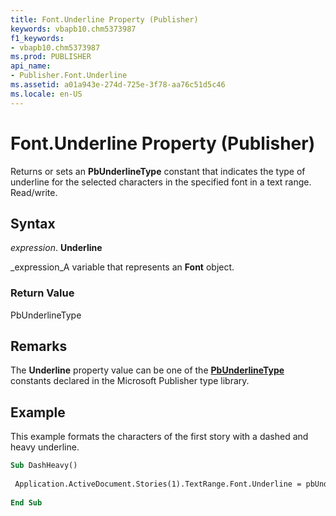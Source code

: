```yaml
---
title: Font.Underline Property (Publisher)
keywords: vbapb10.chm5373987
f1_keywords:
- vbapb10.chm5373987
ms.prod: PUBLISHER
api_name:
- Publisher.Font.Underline
ms.assetid: a01a943e-274d-725e-3f78-aa76c51d5c46
ms.locale: en-US
---
```



# Font.Underline Property (Publisher)

Returns or sets an  **PbUnderlineType** constant that indicates the type of underline for the selected characters in the specified font in a text range. Read/write.


## Syntax

 _expression_. **Underline**

 _expression_A variable that represents an  **Font** object.


### Return Value

PbUnderlineType


## Remarks

The  **Underline** property value can be one of the **[PbUnderlineType](pbunderlinetype-enumeration-publisher.md)** constants declared in the Microsoft Publisher type library.


## Example

This example formats the characters of the first story with a dashed and heavy underline.


```vb
Sub DashHeavy() 
 
 Application.ActiveDocument.Stories(1).TextRange.Font.Underline = pbUnderlineDashHeavy 
 
End Sub
```


